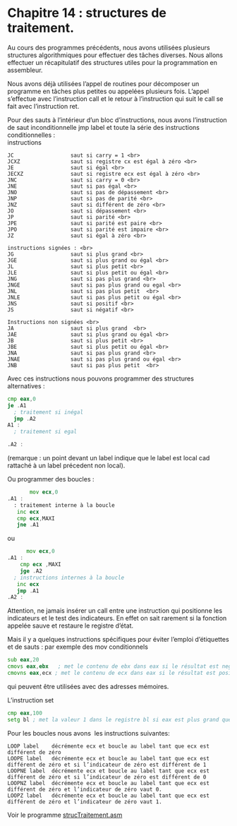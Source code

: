 # Chapitre 14 : structures de traitement. <br>
Au cours des programmes précédents, nous avons utilisées plusieurs structures algorithmiques pour effectuer des tâches diverses. Nous allons effectuer un récapitulatif des structures utiles pour la programmation en assembleur.<br>

Nous avons déjà utilisées l’appel de routines pour décomposer un programme en tâches plus petites ou appelées plusieurs fois. L’appel s’effectue avec l’instruction call et le retour à l’instruction qui suit le call se fait avec l’instruction ret. <br>

Pour des sauts à l’intérieur d’un bloc d’instructions, nous avons l’instruction de saut inconditionnelle jmp label et toute la série des instructions conditionnelles : <br>
instructions  <br>

```
JC                  saut si carry = 1 <br>
JCXZ                saut si registre cx est égal à zéro <br>
JE                  saut si égal <br>
JECXZ               saut si registre ecx est égal à zéro <br>
JNC                 saut si carry = 0 <br>
JNE                 saut si pas égal <br>
JNO                 saut si pas de dépassement <br>
JNP                 saut si pas de parité <br>
JNZ                 saut si différent de zéro <br>
JO                  saut si dépassement <br>
JP                  saut si parité <br>
JPE                 saut si parité est paire <br>
JPO                 saut si parité est impaire <br>
JZ                  saut si égal à zéro <br>

instructions signées : <br>
JG                  saut si plus grand <br>
JGE                 saut si plus grand ou égal <br>
JL                  saut si plus petit <br>
JLE                 saut si plus petit ou égal <br>
JNG                 saut si pas plus grand <br>
JNGE                saut si pas plus grand ou egal <br>
JNL                 saut si pas plus petit  <br>
JNLE                saut si pas plus petit ou égal <br>
JNS                 saut si positif <br>
JS                  saut si négatif <br>

Instructions non signées <br>
JA                  saut si plus grand  <br>
JAE                 saut si plus grand ou égal <br>
JB                  saut si plus petit <br>
JBE                 saut si plus petit ou égal <br>
JNA                 saut si pas plus grand <br>
JNAE                saut si pas plus grand ou égal <br>
JNB                 saut si pas plus petit  <br>
```

Avec ces instructions nous pouvons programmer des structures alternatives :

```asm
cmp eax,0
je .A1
  ; traitement si inégal
  jmp .A2
A1 :
  ; traitement si egal 

.A2 :
```

(remarque : un point devant un label indique que le label est local cad rattaché à un label précedent non local).

Ou programmer des boucles :

```asm
       mov ecx,0
.A1 :
  : traitement interne à la boucle
   inc ecx
   cmp ecx,MAXI
   jne .A1
```
ou 

```asm
      mov ecx,0
.A1 :
    cmp ecx ,MAXI
    jge .A2
  ; instructions internes à la boucle
   inc ecx
   jmp .A1
.A2 :
```
Attention, ne jamais insérer un call entre une instruction qui positionne les indicateurs et le test des indicateurs. En effet on sait rarement si la fonction appelée sauve et restaure le registre d’état. <br>

Mais il y a quelques instructions spécifiques pour éviter l’emploi d’étiquettes et de sauts :
par exemple des mov conditionnels <br>

```asm
sub eax,20
cmovs eax,ebx   ; met le contenu de ebx dans eax si le résultat est negatif
cmovns eax,ecx ; met le contenu de ecx dans eax si le résultat est positif
```
qui peuvent être utilisées avec des adresses mémoires. <br>

L’instruction set

```asm
cmp eax,100
setg bl ; met la valeur 1 dans le registre bl si eax est plus grand que 100 sinon met zéro <br>
```

Pour les boucles nous avons  les instructions suivantes:
```
LOOP label    décrémente ecx et boucle au label tant que ecx est différent de zéro
LOOPE label   décrémente ecx et boucle au label tant que ecx est différent de zéro et si l’indicateur de zéro est différent de 1
LOOPNE label  décrémente ecx et boucle au label tant que ecx est différent de zéro et si l’indicateur de zéro est différent de 0
LOOPNZ label  décrémente ecx et boucle au label tant que ecx est différent de zéro et l’indicateur de zéro vaut 0.  
LOOPZ label   décrémente ecx et boucle au label tant que ecx est différent de zéro et l’indicateur de zéro vaut 1.
```
Voir le programme [strucTraitement.asm](https://github.com/vincentARM/AssemblyX86Windows32/blob/main/Chapitre014/strucTraitement.asm)
